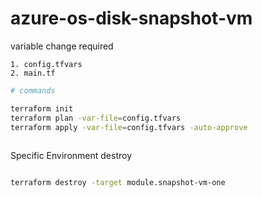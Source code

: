# azure-os-disk-snapshot-vm

variable change required

    1. config.tfvars
    2. main.tf


```bash
# commands

terraform init
terraform plan -var-file=config.tfvars
terraform apply -var-file=config.tfvars -auto-approve
    
 ```

Specific Environment destroy

```bash

terraform destroy -target module.snapshot-vm-one

```
